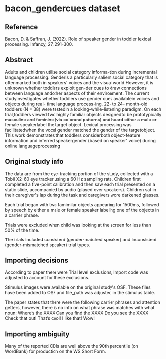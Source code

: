 # bacon_gendercues dataset

## Reference
Bacon, D, & Saffran, J. (2022). Role of speaker gender in toddler lexical processing. Infancy, 27, 291-300. 

## Abstract
Adults and children utilize social category informa-tion during incremental language processing. Genderis a particularly salient social category that is oftenmarked both in speakers' voices and the visual world.However, it is unknown whether toddlers exploit gen-der cues to draw connections between language andother aspects of their environment. The current studyinvestigates whether toddlers use gender cues availablein voices and objects during real- time language process-ing. 22- to 24- month-old toddlers (N = 38) were testedin a looking-while-listening paradigm. On each trial,toddlers viewed two highly familiar objects designedto be prototypically masculine and feminine (via colorand patterns) and heard either a male or female speakerlabel the target object. Lexical processing was facilitatedwhen the vocal gender matched the gender of the targetobject. This work demonstrates that toddlers considerboth object-feature information and inferred speakergender (based on speaker' voice) during online languageprocessing

## Original study info
The data are from the eye-tracking portion of the study, collected with a Tobii X2-60 eye tracker using a 60 Hz sampling rate.
Children first completed a five-point calibration and then saw each trial presented on a static slide, accompanied by audio (played over speakers). 
Children sat in their caregiver's lap during the task and caregivers wore darkened glasses.

Each trial began with two famimilar objects appearing for 1500ms, followed by speech by either a male or female speaker labeling one of the objects in a carrier phrase.

Trials were excluded when child was looking at the screen for less than 50% of the time.

The trials included consistent (gender-matched speaker) and inconsistent (gender-mismatched speaker) trial types.

## Importing decisions
According to paper there were Trial level exclusions, Import code was adjusted to account for these exclusions.

Stimulus images were available on the original study's OSF. These files have been added to OSF and file_path was adjusted in the stimulus table.

The paper states that there were the following carrier phrases and attention getters, however, there is no info on what phrase was matches with what noun:
Where’s the XXXX 
Can you find the XXXX 
Do you see the XXXX
Check that out!
That’s cool!
I like that!
Wow!

## Importing ambiguity
Many of the reported CDIs are well above the 90th percentile (on WordBank) for production on the WS Short Form. 
